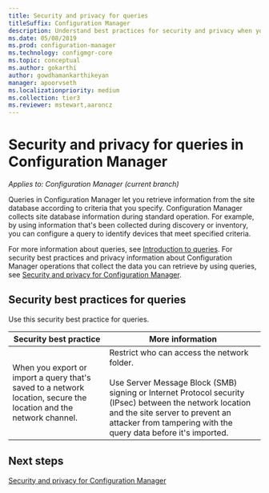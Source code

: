 ```yaml
---
title: Security and privacy for queries
titleSuffix: Configuration Manager
description: Understand best practices for security and privacy when you query for information from the site database.
ms.date: 05/08/2019
ms.prod: configuration-manager
ms.technology: configmgr-core
ms.topic: conceptual
ms.author: gokarthi
author: gowdhamankarthikeyan
manager: apoorvseth
ms.localizationpriority: medium
ms.collection: tier3
ms.reviewer: mstewart,aaroncz 
---
```

# Security and privacy for queries in Configuration Manager

*Applies to: Configuration Manager (current branch)*

Queries in Configuration Manager let you retrieve information from the site database according to criteria that you specify. Configuration Manager collects site database information during standard operation. For example, by using information that's been collected during discovery or inventory, you can configure a query to identify devices that meet specified criteria.  

 For more information about queries, see [Introduction to queries](../../../core/servers/manage/introduction-to-queries.md). For security best practices and privacy information about Configuration Manager operations that collect the data you can retrieve by using queries, see [Security and privacy for Configuration Manager](../../../security/index.yml).  

## Security best practices for queries

 Use this security best practice for queries.  

|Security best practice|More information|  
|----------------------------|----------------------|  
|When you export or import a query that's saved to a network location, secure the location and the network channel.|Restrict who can access the network folder.<br /><br /> Use Server Message Block (SMB) signing or Internet Protocol security (IPsec) between the network location and the site server to prevent an attacker from tampering with the query data before it's imported.|  

## Next steps
  
[Security and privacy for Configuration Manager](../../../security/index.yml)